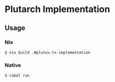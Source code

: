 # Plutarch Implementation

## Usage

### Nix

```
$ nix build .#plutus-tx-implementation
```

### Native

```
$ cabal run
```
